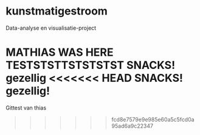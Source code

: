 # kunstmatigestroom
Data-analyse en visualisatie-project

MATHIAS WAS HERE
TESTSTSTTSTSTSTST
SNACKS! gezellig
<<<<<<< HEAD
SNACKS! gezellig!
=======

Gittest van thias
>>>>>>> fcd8e7579e9e985e60a5c5fcd0a95ad6a9c22347
